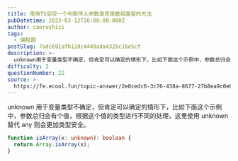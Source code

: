 ```yaml
---
title: 使用TS实现一个判断传入参数是否是数组类型的方法
pubDatetime: 2023-03-12T16:00:00.000Z
author: caorushizi
tags:
  - 编程题
postSlug: 7adc691afb12dc4449ada4328c16e5cf
description: >-
  unknown用于变量类型不确定，但肯定可以确定的情形下，比如下面这个示例中，参数总归会有个值，根据这个值的类型进行不同的处理，这里使用unknown替代any则会更加类型安全。```typescri
difficulty: 2
questionNumber: 22
source: >-
  https://fe.ecool.fun/topic-answer/2e0cedc6-3c76-438a-8677-27b8ea9c0e61?orderBy=updateTime&order=desc&tagId=26
---
```


unknown 用于变量类型不确定，但肯定可以确定的情形下，比如下面这个示例中，参数总归会有个值，根据这个值的类型进行不同的处理，这里使用 unknown 替代 any 则会更加类型安全。

```typescript
function isArray(x: unknown): boolean {
  return Array.isArray(x);
}
```

